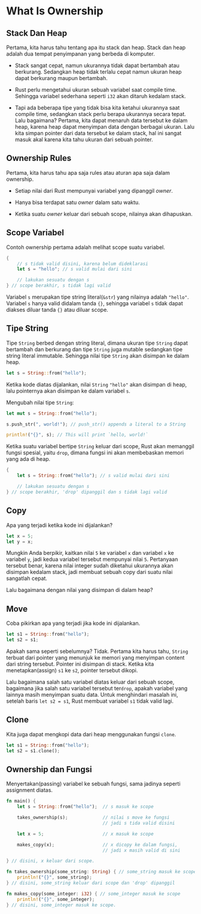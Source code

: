 # What Is Ownership

## Stack Dan Heap

Pertama, kita harus tahu tentang apa itu stack dan heap. Stack dan heap adalah dua tempat penyimpanan yang berbeda di komputer.

  - Stack sangat cepat, namun ukurannya tidak dapat bertambah atau berkurang. Sedangkan heap tidak terlalu cepat namun ukuran heap dapat berkurang maupun bertambah.
  
  - Rust perlu mengetahui ukuran sebuah variabel saat compile time. Sehingga variabel sederhana seperti `i32` akan ditaruh kedalam stack.

  - Tapi ada beberapa tipe yang tidak bisa kita ketahui ukurannya saat compile time, sedangkan stack perlu berapa ukurannya secara tepat. Lalu bagaimana? Pertama, kita dapat menaruh data tersebut ke dalam heap, karena heap dapat menyimpan data dengan berbagai ukuran. Lalu kita simpan pointer dari data tersebut ke dalam stack, hal ini sangat masuk akal karena kita tahu ukuran dari sebuah pointer.

## Ownership Rules

Pertama, kita harus tahu apa saja rules atau aturan apa saja dalam ownership.

  - Setiap nilai dari Rust mempunyai variabel yang dipanggil *owner*.

  - Hanya bisa terdapat satu *owner* dalam satu waktu.

  - Ketika suatu *owner* keluar dari sebuah scope, nilainya akan dihapuskan.

## Scope Variabel

Contoh ownership pertama adalah melihat scope suatu variabel.

```rust
{
    // s tidak valid disini, karena belum dideklarasi
    let s = "hello"; // s valid mulai dari sini

    // lakukan sesuatu dengan s
} // scope berakhir, s tidak lagi valid
```

Variabel `s` merupakan tipe string literal(`&str`) yang nilainya adalah `"hello"`. Variabel `s` hanya valid didalam tanda `{}`, sehingga variabel `s` tidak dapat diakses diluar tanda `{}` atau diluar scope.

## Tipe String

Tipe `String` berbed dengan string literal, dimana ukuran tipe `String` dapat bertambah dan berkurang dan tipe `String` juga mutable sedangkan tipe string literal immutable. Sehingga nilai tipe `String` akan disimpan ke dalam heap.

```rust
let s = String::from("hello");
```

Ketika kode diatas dijalankan, nilai `String` `"hello"` akan disimpan di heap, lalu pointernya akan disimpan ke dalam variabel `s`.

Mengubah nilai tipe `String`:

```rust
let mut s = String::from("hello");

s.push_str(", world!"); // push_str() appends a literal to a String

println!("{}", s); // This will print `hello, world!`
```

Ketika suatu variabel bertipe `String` keluar dari scope, Rust akan memanggil fungsi spesial, yaitu `drop`, dimana fungsi ini akan membebaskan memori yang ada di heap.

```rust
{
    let s = String::from("hello"); // s valid mulai dari sini

    // lakukan sesuatu dengan s
} // scope berakhir, 'drop' dipanggil dan s tidak lagi valid
```

## Copy

Apa yang terjadi ketika kode ini dijalankan?

```rust
let x = 5;
let y = x;
```

Mungkin Anda berpikir, kaitkan nilai `5` ke variabel `x` dan variabel `x` ke variabel `y`, jadi kedua variabel tersebut mempunyai nilai `5`. Pertanyaan tersebut benar, karena nilai integer sudah diketahui ukurannya akan disimpan kedalam stack, jadi membuat sebuah copy dari suatu nilai sangatlah cepat.

Lalu bagaimana dengan nilai yang disimpan di dalam heap?

## Move

Coba pikirkan apa yang terjadi jika kode ini dijalankan.

```rust
let s1 = String::from("hello");
let s2 = s1;
```

Apakah sama seperti sebelumnya? Tidak. Pertama kita harus tahu, `String` terbuat dari pointer yang menunjuk ke memori yang menyimpan content dari string tersebut. Pointer ini disimpan di stack. Ketika kita menetapkan(assign) `s1` ke `s2`, pointer tersebut dikopi.

Lalu bagaimana salah satu variabel diatas keluar dari sebuah scope, bagaimana jika salah satu variabel tersebut ter`drop`, apakah variabel yang lainnya masih menyimpan suatu data. Untuk menghindari masalah ini, setelah baris `let s2 = s1`, Rust membuat variabel `s1` tidak valid lagi.

## Clone

Kita juga dapat mengkopi data dari heap menggunakan fungsi `clone`.

```rust
let s1 = String::from("hello");
let s2 = s1.clone();
```

## Ownership dan Fungsi

Menyertakan(passing) variabel ke sebuah fungsi, sama jadinya seperti assignment diatas.

```rust
fn main() {
    let s = String::from("hello");  // s masuk ke scope

    takes_ownership(s);             // nilai s move ke fungsi
                                    // jadi s tida valid disini

    let x = 5;                      // x masuk ke scope

    makes_copy(x);                  // x dicopy ke dalam fungsi,
                                    // jadi x masih valid di sini

} // disini, x keluar dari scope.

fn takes_ownership(some_string: String) { // some_string masuk ke scope
    println!("{}", some_string);
} // disini, some_string keluar dari scope dan 'drop' dipanggil

fn makes_copy(some_integer: i32) { // some_integer masuk ke scope
    println!("{}", some_integer);
} // disini, some_integer masuk ke scope.
```
